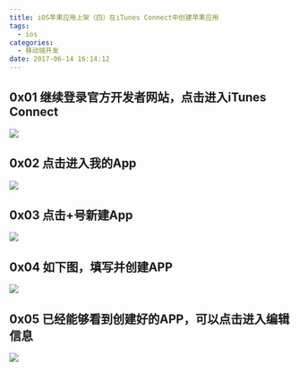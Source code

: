 ```yaml
---
title: iOS苹果应用上架（四）在iTunes Connect中创建苹果应用
tags:
  - ios
categories:
  - 移动端开发
date: 2017-06-14 16:14:12
---
```


0x01 继续登录官方开发者网站，点击进入iTunes Connect
---

![](/upload/old/201706WX20170614-142606.png)


0x02 点击进入我的App
--------------

![](/upload/old/201706WX20170614-161004.png)

0x03 点击+号新建App
--------------

![](/upload/old/201706WX20170614-154927.png)

0x04 如下图，填写并创建APP
-----------------

![](/upload/old/201706WX20170614-155214.png)

0x05 已经能够看到创建好的APP，可以点击进入编辑信息
-----------------------------

![](/upload/old/201706WX20170614-155308.png)